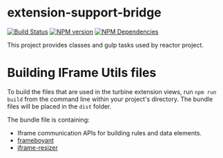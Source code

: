# extension-support-bridge
[![Build Status][status-image]][status-url] [![NPM version][npm-image]][npm-url] [![NPM Dependencies][npm-dependencies-image]][npm-dependencies-url]

This project provides classes and gulp tasks used by reactor project. 

# Building IFrame Utils files

To build the files that are used in the turbine extension views, run `npm run build` from the command line within your project's directory. The bundle files will be placed in the `dist` folder.

The bundle file is containing:
* Iframe communication APIs for building rules and data elements.
* [frameboyant](https://git.corp.adobe.com/reactor/frameboyant)
* [iframe-resizer](https://github.com/davidjbradshaw/iframe-resizer)

[status-url]: https://dtm-builder.ut1.mcps.adobe.net/job/extension-support-bridge
[status-image]: https://dtm-builder.ut1.mcps.adobe.net/buildStatus/icon?job=extension-support-bridge
[npm-url]: https://artifactory.corp.adobe.com/artifactory/webapp/#/artifacts/browse/tree/General/npm-mcps-release-local/@reactor/extension-support-bridge/-/@reactor
[npm-image]: https://dtm-builder.ut1.mcps.adobe.net/view/Reactor-Frontend/job/extension-support-bridge/ws/badges/npm.svg
[npm-dependencies-url]: https://dtm-builder.ut1.mcps.adobe.net/view/Reactor-Frontend/job/extension-support-bridge/ws/dependencies.txt
[npm-dependencies-image]: https://dtm-builder.ut1.mcps.adobe.net/view/Reactor-Frontend/job/extension-support-bridge/ws/badges/dependencies.svg
